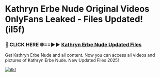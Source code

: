 # Kathryn Erbe Nude Original Videos 0nlyFans Leaked - Files Updated! (il5f)

<h3>🔴 CLICK HERE 🌐==►► <a href="https://tinyurl.com/5h6xmrr3" rel="nofollow">Kathryn Erbe Nude Updated Files</a></h3>

Get Kathryn Erbe Nude and all content. Now you can access all videos and pictures of Kathryn Erbe Nude. New Updated Files 2025!

[![il5f](https://i.imgur.com/KVD873Z.gif)](https://tinyurl.com/5h6xmrr3)
